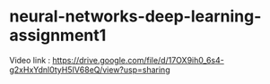 # neural-networks-deep-learning-assignment1
Video link : https://drive.google.com/file/d/17OX9ih0_6s4-g2xHxYdnl0tyH5IV68eQ/view?usp=sharing
